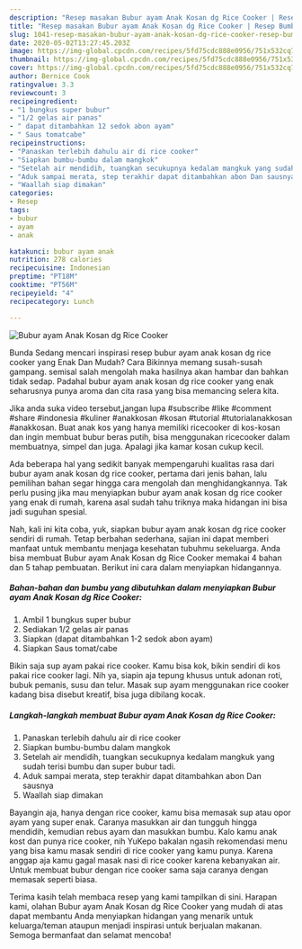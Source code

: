 ```yaml
---
description: "Resep masakan Bubur ayam Anak Kosan dg Rice Cooker | Resep Bumbu Bubur ayam Anak Kosan dg Rice Cooker Yang Bikin Ngiler"
title: "Resep masakan Bubur ayam Anak Kosan dg Rice Cooker | Resep Bumbu Bubur ayam Anak Kosan dg Rice Cooker Yang Bikin Ngiler"
slug: 1041-resep-masakan-bubur-ayam-anak-kosan-dg-rice-cooker-resep-bumbu-bubur-ayam-anak-kosan-dg-rice-cooker-yang-bikin-ngiler
date: 2020-05-02T13:27:45.203Z
image: https://img-global.cpcdn.com/recipes/5fd75cdc888e0956/751x532cq70/bubur-ayam-anak-kosan-dg-rice-cooker-foto-resep-utama.jpg
thumbnail: https://img-global.cpcdn.com/recipes/5fd75cdc888e0956/751x532cq70/bubur-ayam-anak-kosan-dg-rice-cooker-foto-resep-utama.jpg
cover: https://img-global.cpcdn.com/recipes/5fd75cdc888e0956/751x532cq70/bubur-ayam-anak-kosan-dg-rice-cooker-foto-resep-utama.jpg
author: Bernice Cook
ratingvalue: 3.3
reviewcount: 3
recipeingredient:
- "1 bungkus super bubur"
- "1/2 gelas air panas"
- " dapat ditambahkan 12 sedok abon ayam"
- " Saus tomatcabe"
recipeinstructions:
- "Panaskan terlebih dahulu air di rice cooker"
- "Siapkan bumbu-bumbu dalam mangkok"
- "Setelah air mendidih, tuangkan secukupnya kedalam mangkuk yang sudah terisi bumbu dan super bubur tadi."
- "Aduk sampai merata, step terakhir dapat ditambahkan abon Dan sausnya"
- "Waallah siap dimakan"
categories:
- Resep
tags:
- bubur
- ayam
- anak

katakunci: bubur ayam anak 
nutrition: 278 calories
recipecuisine: Indonesian
preptime: "PT18M"
cooktime: "PT56M"
recipeyield: "4"
recipecategory: Lunch

---
```



![Bubur ayam Anak Kosan dg Rice Cooker](https://img-global.cpcdn.com/recipes/5fd75cdc888e0956/751x532cq70/bubur-ayam-anak-kosan-dg-rice-cooker-foto-resep-utama.jpg)

Bunda Sedang mencari inspirasi resep bubur ayam anak kosan dg rice cooker yang Enak Dan Mudah? Cara Bikinnya memang susah-susah gampang. semisal salah mengolah maka hasilnya akan hambar dan bahkan tidak sedap. Padahal bubur ayam anak kosan dg rice cooker yang enak seharusnya punya aroma dan cita rasa yang bisa memancing selera kita.

Jika anda suka video tersebut,jangan lupa #subscribe #like #comment #share #indonesia #kuliner #anakkosan #kosan #tutorial #tutorialanakkosan #anakkosan. Buat anak kos yang hanya memiliki ricecooker di kos-kosan dan ingin membuat bubur beras putih, bisa menggunakan ricecooker dalam membuatnya, simpel dan juga. Apalagi jika kamar kosan cukup kecil.

Ada beberapa hal yang sedikit banyak mempengaruhi kualitas rasa dari bubur ayam anak kosan dg rice cooker, pertama dari jenis bahan, lalu pemilihan bahan segar hingga cara mengolah dan menghidangkannya. Tak perlu pusing jika mau menyiapkan bubur ayam anak kosan dg rice cooker yang enak di rumah, karena asal sudah tahu triknya maka hidangan ini bisa jadi suguhan spesial.


Nah, kali ini kita coba, yuk, siapkan bubur ayam anak kosan dg rice cooker sendiri di rumah. Tetap berbahan sederhana, sajian ini dapat memberi manfaat untuk membantu menjaga kesehatan tubuhmu sekeluarga. Anda bisa membuat Bubur ayam Anak Kosan dg Rice Cooker memakai 4 bahan dan 5 tahap pembuatan. Berikut ini cara dalam menyiapkan hidangannya.

<!--inarticleads1-->

##### Bahan-bahan dan bumbu yang dibutuhkan dalam menyiapkan Bubur ayam Anak Kosan dg Rice Cooker:

1. Ambil 1 bungkus super bubur
1. Sediakan 1/2 gelas air panas
1. Siapkan  (dapat ditambahkan 1-2 sedok abon ayam)
1. Siapkan  Saus tomat/cabe


Bikin saja sup ayam pakai rice cooker. Kamu bisa kok, bikin sendiri di kos pakai rice cooker lagi. Nih ya, siapin aja tepung khusus untuk adonan roti, bubuk pemanis, susu dan telur. Masak sup ayam menggunakan rice cooker kadang bisa disebut kreatif, bisa juga dibilang kocak. 

<!--inarticleads2-->

##### Langkah-langkah membuat Bubur ayam Anak Kosan dg Rice Cooker:

1. Panaskan terlebih dahulu air di rice cooker
1. Siapkan bumbu-bumbu dalam mangkok
1. Setelah air mendidih, tuangkan secukupnya kedalam mangkuk yang sudah terisi bumbu dan super bubur tadi.
1. Aduk sampai merata, step terakhir dapat ditambahkan abon Dan sausnya
1. Waallah siap dimakan


Bayangin aja, hanya dengan rice cooker, kamu bisa memasak sup atau opor ayam yang super enak. Caranya masukkan air dan tungguh hingga mendidih, kemudian rebus ayam dan masukkan bumbu. Kalo kamu anak kost dan punya rice cooker, nih YuKepo bakalan ngasih rekomendasi menu yang bisa kamu masak sendiri di rice cooker yang kamu punya. Karena anggap aja kamu gagal masak nasi di rice cooker karena kebanyakan air. Untuk membuat bubur dengan rice cooker sama saja caranya dengan memasak seperti biasa. 

Terima kasih telah membaca resep yang kami tampilkan di sini. Harapan kami, olahan Bubur ayam Anak Kosan dg Rice Cooker yang mudah di atas dapat membantu Anda menyiapkan hidangan yang menarik untuk keluarga/teman ataupun menjadi inspirasi untuk berjualan makanan. Semoga bermanfaat dan selamat mencoba!
